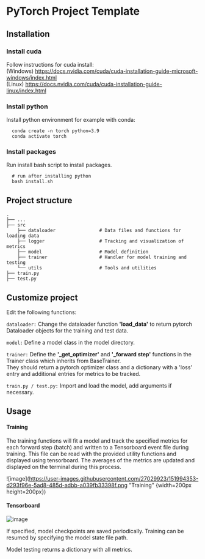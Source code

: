 # PyTorch Project Template

## Installation
### Install cuda
Follow instructions for cuda install: <br/>
(Windows) https://docs.nvidia.com/cuda/cuda-installation-guide-microsoft-windows/index.html <br/>
(Linux) https://docs.nvidia.com/cuda/cuda-installation-guide-linux/index.html

### Install python
Install python environment for example with conda:
```
  conda create -n torch python=3.9
  conda activate torch
```

### Install packages
Run install bash script to install packages.
```
  # run after installing python
  bash install.sh
```

## Project structure
    
    .
    ├── ...
    ├── src
        ├── dataloader                # Data files and functions for loading data
        ├── logger                    # Tracking and visualization of metrics
        ├── model                     # Model definition
        ├── trainer                   # Handler for model training and testing
        └── utils                     # Tools and utilities
    ├── train.py
    ├── test.py

## Customize project 
Edit the following functions: 

`dataloader:` Change the dataloader function __'load_data'__ to return pytorch Dataloader objects for the training and test data. <br/>

`model:` Define a model class in the model directory. <br/>

`trainer:` Define the __'\_get_optimizer'__ and __'\_forward step'__ functions in the Trainer class which inherits from BaseTrainer. <br/>
They should return a pytorch optimizer class and a dictionary with a 'loss' entry and additional entries for metrics to be tracked. <br/>

`train.py / test.py:` Import and load the model, add arguments if necessary.

## Usage

#### Training
The training functions will fit a model and track the specified metrics for each forward step (batch) and written to a Tensorboard event file during training. This file can be read with the provided utility functions and displayed using tensorboard.
The averages of the metrics are updated and displayed on the terminal during this process.

![image](https://user-images.githubusercontent.com/27029923/151994353-d293f96e-5ad8-485d-adbb-a039fb33398f.png "Training" {width=200px height=200px})

#### Tensorboard

![image](https://user-images.githubusercontent.com/27029923/151995141-459071ce-7459-422d-ae76-b81f0c376e09.png)


If specified, model checkpoints are saved periodically. Training can be resumed by specifying the model state file path.

Model testing returns a dictionary with all metrics.


   
